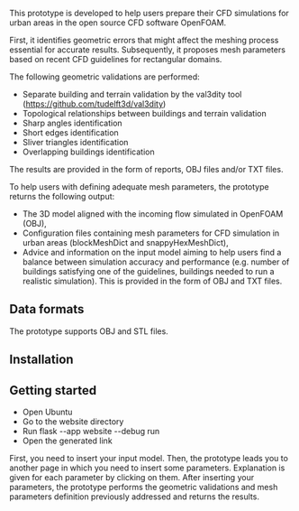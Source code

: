 
This prototype is developed to help users prepare their CFD simulations for urban areas in the open source CFD software OpenFOAM. 

First, it identifies geometric errors that might affect the meshing process essential for accurate results. Subsequently, it proposes mesh parameters based on recent CFD guidelines for rectangular domains. 

The following geometric validations are performed: 

* Separate building and terrain validation by the val3dity tool (https://github.com/tudelft3d/val3dity)
* Topological relationships between buildings and terrain validation
* Sharp angles identification
* Short edges identification
* Sliver triangles identification
* Overlapping buildings identification

The results are provided in the form of reports, OBJ files and/or TXT files.

To help users with defining adequate mesh parameters, the prototype returns the following output: 

* The 3D model aligned with the incoming flow simulated in OpenFOAM (OBJ),
* Configuration files containing mesh parameters for CFD simulation in urban areas (blockMeshDict and snappyHexMeshDict),
* Advice and information on the input model aiming to help users find a balance between simulation accuracy and performance (e.g. number of buildings satisfying one
of the guidelines, buildings needed to run a realistic simulation). This is provided in the form of OBJ and TXT files.

## Data formats 
The prototype supports OBJ and STL files. 

## Installation 
## Getting started 

* Open Ubuntu
* Go to the website directory
* Run flask --app website --debug run
* Open the generated link
  
First, you need to insert your input model. Then, the prototype leads you to another page in which you need to insert some parameters. Explanation is given for each parameter by clicking on them. After inserting your parameters, the prototype performs the geometric validations and mesh parameters definition previously addressed and returns the results. 



